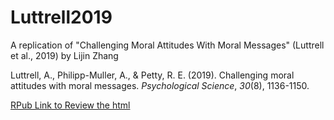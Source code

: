 # Luttrell2019
A replication of "Challenging Moral Attitudes With Moral Messages" (Luttrell et al., 2019) by Lijin Zhang



Luttrell, A., Philipp-Muller, A., & Petty, R. E. (2019). Challenging moral attitudes with moral messages. *Psychological Science*, *30*(8), 1136-1150.


[RPub Link to Review the html](https://rpubs.com/lijinzhang/954755)
